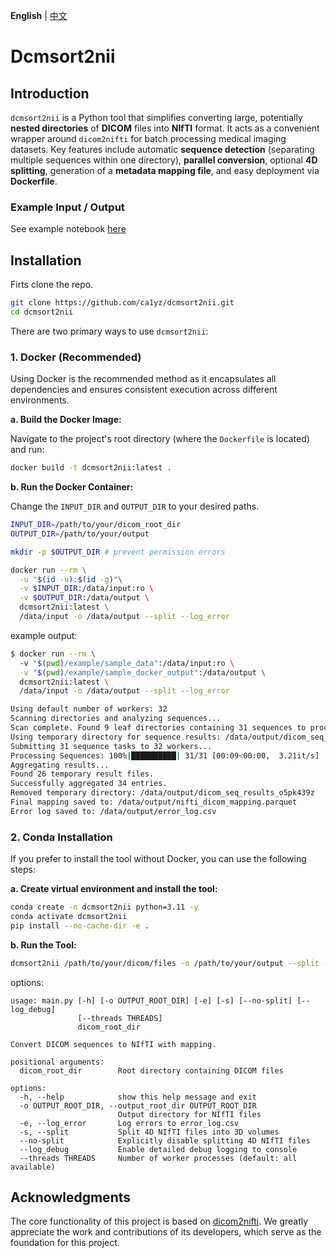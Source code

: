 **English** | [中文](./README_zh.md)

# Dcmsort2nii

## Introduction

`dcmsort2nii` is a Python tool that simplifies converting large, potentially **nested directories** of **DICOM** files into **NIfTI** format. It acts as a convenient wrapper around `dicom2nifti` for batch processing medical imaging datasets. Key features include automatic **sequence detection** (separating multiple sequences within one directory), **parallel conversion**, optional **4D splitting**, generation of a **metadata mapping file**, and easy deployment via **Dockerfile**.

### Example Input / Output 

See example notebook [here](./example/example_notebook.ipynb)

## Installation

Firts clone the repo.
```bash
git clone https://github.com/ca1yz/dcmsort2nii.git
cd dcmsort2nii
```

There are two primary ways to use `dcmsort2nii`:

### 1. Docker (Recommended)

Using Docker is the recommended method as it encapsulates all dependencies and ensures consistent execution across different environments.

**a. Build the Docker Image:**

Navigate to the project's root directory (where the `Dockerfile` is located) and run:

```bash
docker build -t dcmsort2nii:latest .
```

**b. Run the Docker Container:**

Change the `INPUT_DIR` and `OUTPUT_DIR` to your desired paths.
```bash
INPUT_DIR=/path/to/your/dicom_root_dir
OUTPUT_DIR=/path/to/your/output

mkdir -p $OUTPUT_DIR # prevent permission errors

docker run --rm \
  -u "$(id -u):$(id -g)"\
  -v $INPUT_DIR:/data/input:ro \
  -v $OUTPUT_DIR:/data/output \
  dcmsort2nii:latest \
  /data/input -o /data/output --split --log_error
```

example output:
```bash
$ docker run --rm \      
  -v "$(pwd)/example/sample_data":/data/input:ro \
  -v "$(pwd)/example/sample_docker_output":/data/output \
  dcmsort2nii:latest \
  /data/input -o /data/output --split --log_error

Using default number of workers: 32
Scanning directories and analyzing sequences...
Scan complete. Found 9 leaf directories containing 31 sequences to process.
Using temporary directory for sequence results: /data/output/dicom_seq_results_o5pk439z
Submitting 31 sequence tasks to 32 workers...
Processing Sequences: 100%|██████████| 31/31 [00:09<00:00,  3.21it/s]
Aggregating results...
Found 26 temporary result files.
Successfully aggregated 34 entries.
Removed temporary directory: /data/output/dicom_seq_results_o5pk439z
Final mapping saved to: /data/output/nifti_dicom_mapping.parquet
Error log saved to: /data/output/error_log.csv
```

### 2. Conda Installation

If you prefer to install the tool without Docker, you can use the following steps:

**a. Create virtual environment and install the tool:**

```bash
conda create -n dcmsort2nii python=3.11 -y
conda activate dcmsort2nii
pip install --no-cache-dir -e .
```

**b. Run the Tool:**

```bash
dcmsort2nii /path/to/your/dicom/files -o /path/to/your/output --split --log_error
```

options:
```
usage: main.py [-h] [-o OUTPUT_ROOT_DIR] [-e] [-s] [--no-split] [--log_debug]
               [--threads THREADS]
               dicom_root_dir

Convert DICOM sequences to NIfTI with mapping.

positional arguments:
  dicom_root_dir        Root directory containing DICOM files

options:
  -h, --help            show this help message and exit
  -o OUTPUT_ROOT_DIR, --output_root_dir OUTPUT_ROOT_DIR
                        Output directory for NIfTI files
  -e, --log_error       Log errors to error_log.csv
  -s, --split           Split 4D NIfTI files into 3D volumes
  --no-split            Explicitly disable splitting 4D NIfTI files
  --log_debug           Enable detailed debug logging to console
  --threads THREADS     Number of worker processes (default: all available)
```

## Acknowledgments
The core functionality of this project is based on [dicom2nifti](https://github.com/icometrix/dicom2nifti). We greatly appreciate the work and contributions of its developers, which serve as the foundation for this project.
